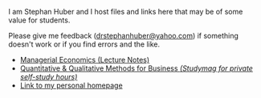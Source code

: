 I am Stephan Huber and I host files and links here that may be of some value for students.

Please give me feedback (drstephanhuber@yahoo.com) if something doesn't work or if you find errors and the like.

- [Managerial Economics (Lecture Notes)](https://hubchev.github.io/me/)
- [Quantitative & Qualitative Methods for Business _(Studymag for private self-study hours)_](https://hubchev.github.io/qqmb/)
- [Link to my personal homepage](https://www.t1p.de/stephanhuber)